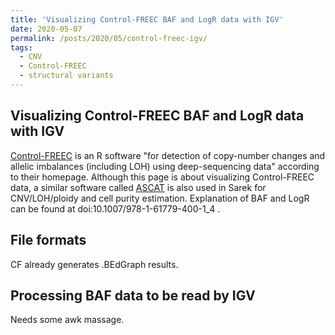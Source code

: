 ```yaml
---
title: 'Visualizing Control-FREEC BAF and LogR data with IGV'
date: 2020-05-07
permalink: /posts/2020/05/control-freec-igv/
tags:
  - CNV
  - Control-FREEC
  - structural variants
---
```

## Visualizing Control-FREEC BAF and LogR data with IGV

[Control-FREEC](http://boevalab.inf.ethz.ch/FREEC/) is an R software "for detection of copy-number changes and allelic imbalances (including LOH) using deep-sequencing data" according to their homepage. Although this page is about visualizing Control-FREEC data, a similar software called [ASCAT](https://www.crick.ac.uk/research/labs/peter-van-loo/software) is also used in Sarek for CNV/LOH/ploidy and cell purity estimation. Explanation of BAF and LogR can be found at doi:10.1007/978-1-61779-400-1_4 .


File formats
------

CF already generates .BEdGraph results.


Processing BAF data to be read by IGV
------

Needs some awk massage.
